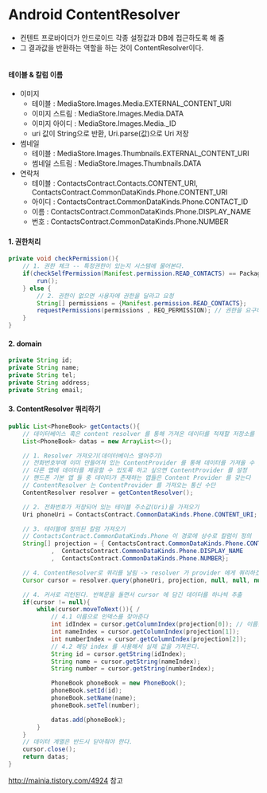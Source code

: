 
# Android ContentResolver

- 컨텐트 프로바이더가 안드로이드 각종 설정값과 DB에 접근하도록 해 줌
- 그 결과값을 반환하는 역할을 하는 것이 ContentResolver이다.

![]()

#### 테이블 & 칼럼 이름
- 이미지
    - 테이블 : MediaStore.Images.Media.EXTERNAL_CONTENT_URI
    - 이미지 스트림 : MediaStore.Images.Media.DATA
    - 이미지 아이디 : MediaStore.Images.Media._ID
    - uri 값이 String으로 반환, Uri.parse(값)으로 Uri 저장
- 썸네일
    - 테이블 : MediaStore.Images.Thumbnails.EXTERNAL_CONTENT_URI
    - 썸네일 스트림 : MediaStore.Images.Thumbnails.DATA
- 연락처
    - 테이블 : ContactsContract.Contacts.CONTENT_URI, ContactsContract.CommonDataKinds.Phone.CONTENT_URI
    - 아이디 : ContactsContract.CommonDataKinds.Phone.CONTACT_ID
    - 이름 : ContactsContract.CommonDataKinds.Phone.DISPLAY_NAME
    - 번호 : ContactsContract.CommonDataKinds.Phone.NUMBER


#### 1. 권한처리

```java
private void checkPermission(){
    // 1. 권한 체크 -- 특정권한이 있는지 시스템에 물어본다.
    if(checkSelfPermission(Manifest.permission.READ_CONTACTS) == PackageManager.PERMISSION_GRANTED){
        run();
    } else {
        // 2. 권한이 없으면 사용자에 권한을 달라고 요청
        String[] permissions = {Manifest.permission.READ_CONTACTS};
        requestPermissions(permissions , REQ_PERMISSION); // 권한을 요구하는 팝업이 사용자에게 보여진다
    }
}
```

#### 2. domain

```java
private String id;
private String name;
private String tel;
private String address;
private String email;
```


#### 3. ContentResolver 쿼리하기
```java
public List<PhoneBook> getContacts(){
    // 데이터베이스 혹은 content resolver 를 통해 가져온 데이터를 적재할 저장소를 먼저 정의
    List<PhoneBook> datas = new ArrayList<>();

    // 1. Resolver 가져오기(데이터베이스 열어주기)
    // 전화번호부에 이미 만들어져 있는 ContentProvider 를 통해 데이터를 가져올 수 있음
    // 다른 앱에 데이터를 제공할 수 있도록 하고 싶으면 ContentProvider 를 설정
    // 핸드폰 기본 앱 들 중 데이터가 존재하는 앱들은 Content Provider 를 갖는다
    // ContentResolver 는 ContentProvider 를 가져오는 통신 수단
    ContentResolver resolver = getContentResolver();

    // 2. 전화번호가 저장되어 있는 테이블 주소값(Uri)을 가져오기
    Uri phoneUri = ContactsContract.CommonDataKinds.Phone.CONTENT_URI;

    // 3. 테이블에 정의된 칼럼 가져오기
    // ContactsContract.CommonDataKinds.Phone 이 경로에 상수로 칼럼이 정의
    String[] projection = { ContactsContract.CommonDataKinds.Phone.CONTACT_ID // 인덱스 값, 중복될 수 있음 -- 한 사람 번호가 여러개인 경우
            ,  ContactsContract.CommonDataKinds.Phone.DISPLAY_NAME
            ,  ContactsContract.CommonDataKinds.Phone.NUMBER};

    // 4. ContentResolver로 쿼리를 날림 -> resolver 가 provider 에게 쿼리하겠다고 요청
    Cursor cursor = resolver.query(phoneUri, projection, null, null, null);

    // 4. 커서로 리턴된다. 반복문을 돌면서 cursor 에 담긴 데이터를 하나씩 추출
    if(cursor != null){
        while(cursor.moveToNext()){ /
            // 4.1 이름으로 인덱스를 찾아준다
            int idIndex = cursor.getColumnIndex(projection[0]); // 이름을 넣어주면 그 칼럼을 가져와준다.
            int nameIndex = cursor.getColumnIndex(projection[1]);
            int numberIndex = cursor.getColumnIndex(projection[2]);
            // 4.2 해당 index 를 사용해서 실제 값을 가져온다.
            String id = cursor.getString(idIndex);
            String name = cursor.getString(nameIndex);
            String number = cursor.getString(numberIndex);

            PhoneBook phoneBook = new PhoneBook();
            phoneBook.setId(id);
            phoneBook.setName(name);
            phoneBook.setTel(number);

            datas.add(phoneBook);
        }
    }
    // 데이터 계열은 반드시 닫아줘야 한다.
    cursor.close(); 
    return datas;
}
```

http://mainia.tistory.com/4924 참고